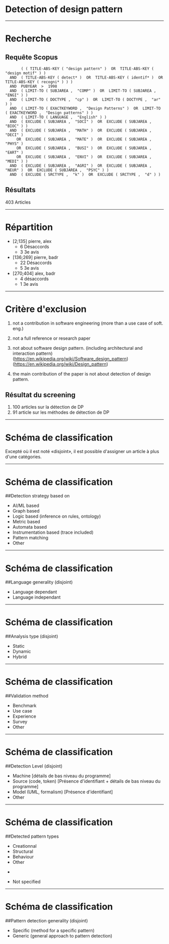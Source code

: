 # Detection of design pattern

---

# Recherche

## Requête Scopus

```
       ( ( TITLE-ABS-KEY ( "design pattern" )  OR  TITLE-ABS-KEY ( "design motif" ) )
  AND  ( TITLE-ABS-KEY ( detect* )  OR  TITLE-ABS-KEY ( identif* )  OR  TITLE-ABS-KEY ( recogni* ) ) )
  AND  PUBYEAR  >  1998  
  AND  ( LIMIT-TO ( SUBJAREA ,  "COMP" )  OR  LIMIT-TO ( SUBJAREA ,  "ENGI" ) )
  AND  ( LIMIT-TO ( DOCTYPE ,  "cp" )  OR  LIMIT-TO ( DOCTYPE ,  "ar" ) ) 
  AND  ( LIMIT-TO ( EXACTKEYWORD ,  "Design Patterns" )  OR  LIMIT-TO ( EXACTKEYWORD ,  "Design patterns" ) ) 
  AND  ( LIMIT-TO ( LANGUAGE ,  "English" ) ) 
  AND  ( EXCLUDE ( SUBJAREA ,  "SOCI" )  OR  EXCLUDE ( SUBJAREA ,  "BIOC" ) ) 
  AND  ( EXCLUDE ( SUBJAREA ,  "MATH" )  OR  EXCLUDE ( SUBJAREA ,  "DECI" ) 
     OR  EXCLUDE ( SUBJAREA ,  "MATE" )  OR  EXCLUDE ( SUBJAREA ,  "PHYS" ) 
     OR  EXCLUDE ( SUBJAREA ,  "BUSI" )  OR  EXCLUDE ( SUBJAREA ,  "EART" ) 
     OR  EXCLUDE ( SUBJAREA ,  "ENVI" )  OR  EXCLUDE ( SUBJAREA ,  "MEDI" ) ) 
  AND  ( EXCLUDE ( SUBJAREA ,  "AGRI" )  OR  EXCLUDE ( SUBJAREA ,  "NEUR" )  OR  EXCLUDE ( SUBJAREA ,  "PSYC" ) ) 
  AND  ( EXCLUDE ( SRCTYPE ,  "k" )  OR  EXCLUDE ( SRCTYPE ,  "d" ) ) 
```

## Résultats

403 Articles

---

# Répartition

* [2;135]   pierre, alex
    - 6 Désaccords
    - 3 3e avis
* [136;269] pierre, badr
    - 22 Désaccords
    - 5 3e avis
* [270;404] alex, badr
    - 4 désaccords
    - 1 3e avis

---

# Critère d'exclusion

1. not a contribution in software engineering (more than a use case of soft. eng.) 

2. not a full reference or research paper

3. not about software design pattern. (including architectural and interaction pattern)
  (https://en.wikipedia.org/wiki/Software_design_pattern)
  (https://en.wikipedia.org/wiki/Design_pattern)

4. the main contribution of the paper is not about detection of design pattern.

## Résultat du screening

1. 100 articles sur la détection de DP 
2. 91 article sur les méthodes de détection de DP

---


# Schéma de classification

Excepté où il est noté «disjoint», il est possible d'assigner un article à plus d'une catégories.

---

# Schéma de classification

##Detection strategy based on
 * AI/ML based
 * Graph based
 * Logic based (inference on rules, ontology)
 * Metric based
 * Automata based
 * Instrumentation based (trace included)
 * Pattern matching
 * Other

---

# Schéma de classification

##Language generality (disjoint)
 * Language dependant
 * Language independant

---

# Schéma de classification

##Analysis type (disjoint)
 * Static
 * Dynamic
 * Hybrid

---

# Schéma de classification

##Validation method
 * Benchmark
 * Use case
 * Experience
 * Survey
 * Other

---

# Schéma de classification

##Detection Level (disjoint)
 * Machine                [détails de bas niveau du programme]
 * Source (code, token)   [Présence d'identifiant + détails de bas niveau du programme]
 * Model (UML, formalism) [Présence d'identifiant]
 * Other

---

# Schéma de classification

##Detected pattern types
 * Creationnal
 * Structural
 * Behaviour
 * Other
-
 * Not specified

---

# Schéma de classification

##Pattern detection generality (disjoint)
 * Specific (method for a specific pattern)
 * Generic (general approach to pattern detection)
